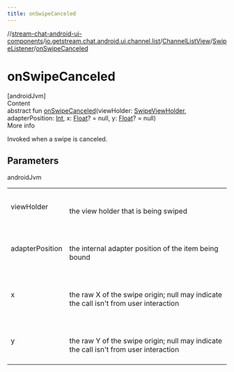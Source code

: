 ```yaml
---
title: onSwipeCanceled
---
```

//[stream-chat-android-ui-components](../../../../index.md)/[io.getstream.chat.android.ui.channel.list](../../index.md)/[ChannelListView](../index.md)/[SwipeListener](index.md)/[onSwipeCanceled](onSwipeCanceled.md)



# onSwipeCanceled  
[androidJvm]  
Content  
abstract fun [onSwipeCanceled](onSwipeCanceled.md)(viewHolder: [SwipeViewHolder](../../../io.getstream.chat.android.ui.channel.list.adapter.viewholder/SwipeViewHolder/index.md), adapterPosition: [Int](https://kotlinlang.org/api/latest/jvm/stdlib/kotlin/-int/index.html), x: [Float](https://kotlinlang.org/api/latest/jvm/stdlib/kotlin/-float/index.html)? = null, y: [Float](https://kotlinlang.org/api/latest/jvm/stdlib/kotlin/-float/index.html)? = null)  
More info  


Invoked when a swipe is canceled.



## Parameters  
  
androidJvm  
  
| | |
|---|---|
| <a name="io.getstream.chat.android.ui.channel.list/ChannelListView.SwipeListener/onSwipeCanceled/#io.getstream.chat.android.ui.channel.list.adapter.viewholder.SwipeViewHolder#kotlin.Int#kotlin.Float?#kotlin.Float?/PointingToDeclaration/"></a>viewHolder| <a name="io.getstream.chat.android.ui.channel.list/ChannelListView.SwipeListener/onSwipeCanceled/#io.getstream.chat.android.ui.channel.list.adapter.viewholder.SwipeViewHolder#kotlin.Int#kotlin.Float?#kotlin.Float?/PointingToDeclaration/"></a><br/><br/>the view holder that is being swiped<br/><br/>|
| <a name="io.getstream.chat.android.ui.channel.list/ChannelListView.SwipeListener/onSwipeCanceled/#io.getstream.chat.android.ui.channel.list.adapter.viewholder.SwipeViewHolder#kotlin.Int#kotlin.Float?#kotlin.Float?/PointingToDeclaration/"></a>adapterPosition| <a name="io.getstream.chat.android.ui.channel.list/ChannelListView.SwipeListener/onSwipeCanceled/#io.getstream.chat.android.ui.channel.list.adapter.viewholder.SwipeViewHolder#kotlin.Int#kotlin.Float?#kotlin.Float?/PointingToDeclaration/"></a><br/><br/>the internal adapter position of the item being bound<br/><br/>|
| <a name="io.getstream.chat.android.ui.channel.list/ChannelListView.SwipeListener/onSwipeCanceled/#io.getstream.chat.android.ui.channel.list.adapter.viewholder.SwipeViewHolder#kotlin.Int#kotlin.Float?#kotlin.Float?/PointingToDeclaration/"></a>x| <a name="io.getstream.chat.android.ui.channel.list/ChannelListView.SwipeListener/onSwipeCanceled/#io.getstream.chat.android.ui.channel.list.adapter.viewholder.SwipeViewHolder#kotlin.Int#kotlin.Float?#kotlin.Float?/PointingToDeclaration/"></a><br/><br/>the raw X of the swipe origin; null may indicate the call isn't from user interaction<br/><br/>|
| <a name="io.getstream.chat.android.ui.channel.list/ChannelListView.SwipeListener/onSwipeCanceled/#io.getstream.chat.android.ui.channel.list.adapter.viewholder.SwipeViewHolder#kotlin.Int#kotlin.Float?#kotlin.Float?/PointingToDeclaration/"></a>y| <a name="io.getstream.chat.android.ui.channel.list/ChannelListView.SwipeListener/onSwipeCanceled/#io.getstream.chat.android.ui.channel.list.adapter.viewholder.SwipeViewHolder#kotlin.Int#kotlin.Float?#kotlin.Float?/PointingToDeclaration/"></a><br/><br/>the raw Y of the swipe origin; null may indicate the call isn't from user interaction<br/><br/>|
  
  



